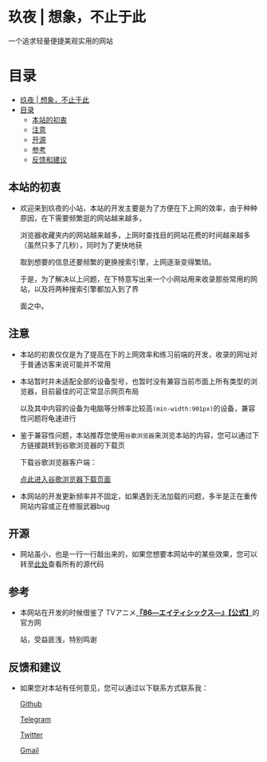 # 玖夜 | 想象，不止于此

  一个追求轻量便捷美观实用的网站

# 目录

- [玖夜 | 想象，不止于此](#玖夜--想象不止于此)
- [目录](#目录)
  - [本站的初衷](#本站的初衷)
  - [注意](#注意)
  - [开源](#开源)
  - [参考](#参考)
  - [反馈和建议](#反馈和建议)
  
## 本站的初衷

- 欢迎来到玖夜的小站，本站的开发主要是为了方便在下上网的效率，由于种种原因，在下需要频繁逛的网站越来越多，
  
  浏览器收藏夹内的网站越来越多，上网时查找目的网站花费的时间越来越多（虽然只多了几秒），同时为了更快地获
  
  取到想要的信息还要频繁的更换搜索引擎，上网逐渐变得繁琐。

  于是，为了解决以上问题，在下特意写出来一个小网站用来收录那些常用的网站，以及将两种搜索引擎都加入到了界
  
  面之中。

## 注意
  
- 本站的初衷仅仅是为了提高在下的上网效率和练习前端的开发，收录的网址对于普通访客来说可能并不常用
  
- 本站暂时并未适配全部的设备型号，也暂时没有兼容当前市面上所有类型的浏览器，目前最佳的可正常显示网页布局
  
  以及其中内容的设备为电脑等分辨率比较高`(min-width:901px)`的设备，兼容性问题将龟速进行

- 鉴于兼容性问题，本站推荐您使用`谷歌浏览器`来浏览本站的内容，您可以通过下方链接跳转到谷歌浏览器的下载页
  
  下载谷歌浏览器客户端：
  
  [点此进入谷歌浏览器下载页面](https://www.google.com/chrome/)

- 本网站的开发更新频率并不固定，如果遇到无法加载的问题，多半是正在重传网站内容或正在修服武器bug

## 开源

- 网站虽小，也是一行一行敲出来的，如果您想要本网站中的某些效果，您可以转至[此处](https://github.com/kuyoru-kamikisho)查看所有的源代码

## 参考

- 本网站在开发的时候借鉴了 TVアニメ[**『86―エイティシックス―』【公式】**](https://anime-86.com/)的官方网
  
  站，受益匪浅，特别鸣谢

## 反馈和建议

- 如果您对本站有任何意见，您可以通过以下联系方式联系我：
  
  [Github](https://github.com/kuyoru730)

  [Telegram](https://t.me/joinchat/S_Aq-HW_EU0yZDRl)

  [Twitter](https://twitter.com/kuyoru_illust)

  [Gmail](kuyoru730@gmail.com)
